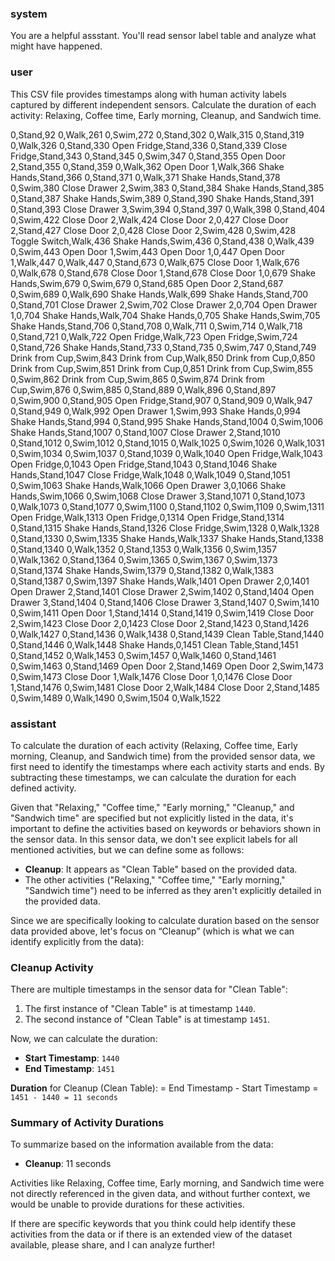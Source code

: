 ### system
You are a helpful assstant. You'll read sensor label table and analyze what might have happened.
### user

This CSV file provides timestamps along with human activity labels captured by different independent sensors.
Calculate the duration of each activity: Relaxing, Coffee time, Early morning, Cleanup, and Sandwich time.
    
0,Stand,92
0,Walk,261
0,Swim,272
0,Stand,302
0,Walk,315
0,Stand,319
0,Walk,326
0,Stand,330
Open Fridge,Stand,336
0,Stand,339
Close Fridge,Stand,343
0,Stand,345
0,Swim,347
0,Stand,355
Open Door 2,Stand,355
0,Stand,359
0,Walk,362
Open Door 1,Walk,366
Shake Hands,Stand,366
0,Stand,371
0,Walk,371
Shake Hands,Stand,378
0,Swim,380
Close Drawer 2,Swim,383
0,Stand,384
Shake Hands,Stand,385
0,Stand,387
Shake Hands,Swim,389
0,Stand,390
Shake Hands,Stand,391
0,Stand,393
Close Drawer 3,Swim,394
0,Stand,397
0,Walk,398
0,Stand,404
0,Swim,422
Close Door 2,Walk,424
Close Door 2,0,427
Close Door 2,Stand,427
Close Door 2,0,428
Close Door 2,Swim,428
0,Swim,428
Toggle Switch,Walk,436
Shake Hands,Swim,436
0,Stand,438
0,Walk,439
0,Swim,443
Open Door 1,Swim,443
Open Door 1,0,447
Open Door 1,Walk,447
0,Walk,447
0,Stand,673
0,Walk,675
Close Door 1,Walk,676
0,Walk,678
0,Stand,678
Close Door 1,Stand,678
Close Door 1,0,679
Shake Hands,Swim,679
0,Swim,679
0,Stand,685
Open Door 2,Stand,687
0,Swim,689
0,Walk,690
Shake Hands,Walk,699
Shake Hands,Stand,700
0,Stand,701
Close Drawer 2,Swim,702
Close Drawer 2,0,704
Open Drawer 1,0,704
Shake Hands,Walk,704
Shake Hands,0,705
Shake Hands,Swim,705
Shake Hands,Stand,706
0,Stand,708
0,Walk,711
0,Swim,714
0,Walk,718
0,Stand,721
0,Walk,722
Open Fridge,Walk,723
Open Fridge,Swim,724
0,Stand,726
Shake Hands,Stand,733
0,Stand,735
0,Swim,747
0,Stand,749
Drink from Cup,Swim,843
Drink from Cup,Walk,850
Drink from Cup,0,850
Drink from Cup,Swim,851
Drink from Cup,0,851
Drink from Cup,Swim,855
0,Swim,862
Drink from Cup,Swim,865
0,Swim,874
Drink from Cup,Swim,876
0,Swim,885
0,Stand,889
0,Walk,896
0,Stand,897
0,Swim,900
0,Stand,905
Open Fridge,Stand,907
0,Stand,909
0,Walk,947
0,Stand,949
0,Walk,992
Open Drawer 1,Swim,993
Shake Hands,0,994
Shake Hands,Stand,994
0,Stand,995
Shake Hands,Stand,1004
0,Swim,1006
Shake Hands,Stand,1007
0,Stand,1007
Close Drawer 2,Stand,1010
0,Stand,1012
0,Swim,1012
0,Stand,1015
0,Walk,1025
0,Swim,1026
0,Walk,1031
0,Swim,1034
0,Swim,1037
0,Stand,1039
0,Walk,1040
Open Fridge,Walk,1043
Open Fridge,0,1043
Open Fridge,Stand,1043
0,Stand,1046
Shake Hands,Stand,1047
Close Fridge,Walk,1048
0,Walk,1049
0,Stand,1051
0,Swim,1063
Shake Hands,Walk,1066
Open Drawer 3,0,1066
Shake Hands,Swim,1066
0,Swim,1068
Close Drawer 3,Stand,1071
0,Stand,1073
0,Walk,1073
0,Stand,1077
0,Swim,1100
0,Stand,1102
0,Swim,1109
0,Swim,1311
Open Fridge,Walk,1313
Open Fridge,0,1314
Open Fridge,Stand,1314
0,Stand,1315
Shake Hands,Stand,1326
Close Fridge,Swim,1328
0,Walk,1328
0,Stand,1330
0,Swim,1335
Shake Hands,Walk,1337
Shake Hands,Stand,1338
0,Stand,1340
0,Walk,1352
0,Stand,1353
0,Walk,1356
0,Swim,1357
0,Walk,1362
0,Stand,1364
0,Swim,1365
0,Swim,1367
0,Swim,1373
0,Stand,1374
Shake Hands,Swim,1379
0,Stand,1382
0,Walk,1383
0,Stand,1387
0,Swim,1397
Shake Hands,Walk,1401
Open Drawer 2,0,1401
Open Drawer 2,Stand,1401
Close Drawer 2,Swim,1402
0,Stand,1404
Open Drawer 3,Stand,1404
0,Stand,1406
Close Drawer 3,Stand,1407
0,Swim,1410
0,Swim,1411
Open Door 1,Stand,1414
0,Stand,1419
0,Swim,1419
Close Door 2,Swim,1423
Close Door 2,0,1423
Close Door 2,Stand,1423
0,Stand,1426
0,Walk,1427
0,Stand,1436
0,Walk,1438
0,Stand,1439
Clean Table,Stand,1440
0,Stand,1446
0,Walk,1448
Shake Hands,0,1451
Clean Table,Stand,1451
0,Stand,1452
0,Walk,1453
0,Swim,1457
0,Walk,1460
0,Stand,1461
0,Swim,1463
0,Stand,1469
Open Door 2,Stand,1469
Open Door 2,Swim,1473
0,Swim,1473
Close Door 1,Walk,1476
Close Door 1,0,1476
Close Door 1,Stand,1476
0,Swim,1481
Close Door 2,Walk,1484
Close Door 2,Stand,1485
0,Swim,1489
0,Walk,1490
0,Swim,1504
0,Walk,1522

### assistant
To calculate the duration of each activity (Relaxing, Coffee time, Early morning, Cleanup, and Sandwich time) from the provided sensor data, we first need to identify the timestamps where each activity starts and ends. By subtracting these timestamps, we can calculate the duration for each defined activity.

Given that "Relaxing," "Coffee time," "Early morning," "Cleanup," and "Sandwich time" are specified but not explicitly listed in the data, it's important to define the activities based on keywords or behaviors shown in the sensor data. In this sensor data, we don't see explicit labels for all mentioned activities, but we can define some as follows:

- **Cleanup**: It appears as "Clean Table" based on the provided data.
- The other activities ("Relaxing," "Coffee time," "Early morning," "Sandwich time") need to be inferred as they aren't explicitly detailed in the provided data.

Since we are specifically looking to calculate duration based on the sensor data provided above, let's focus on “Cleanup” (which is what we can identify explicitly from the data):

### Cleanup Activity

There are multiple timestamps in the sensor data for "Clean Table":
1. The first instance of "Clean Table" is at timestamp `1440`.
2. The second instance of "Clean Table" is at timestamp `1451`.

Now, we can calculate the duration:
- **Start Timestamp**: `1440`
- **End Timestamp**: `1451`

**Duration** for Cleanup (Clean Table):
 = End Timestamp - Start Timestamp 
 = `1451 - 1440 = 11 seconds`

### Summary of Activity Durations

To summarize based on the information available from the data:
- **Cleanup**: 11 seconds

Activities like Relaxing, Coffee time, Early morning, and Sandwich time were not directly referenced in the given data, and without further context, we would be unable to provide durations for these activities.

If there are specific keywords that you think could help identify these activities from the data or if there is an extended view of the dataset available, please share, and I can analyze further!
